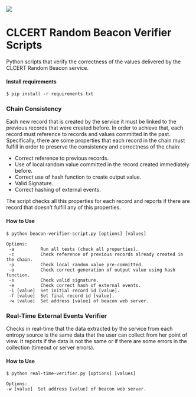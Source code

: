 ![](https://www.clcert.cl/img/logo-clcert.png)

# CLCERT Random Beacon Verifier Scripts

Python scripts that verify the correctness of the values delivered by the CLCERT Random Beacon service.

#### Install requirements

`$ pip install -r requirements.txt`


### Chain Consistency

Each new record that is created by the service it must be linked to the previous records that were created before. In order to achieve that, each record must reference to records and values committed in the past. Specifically, there are some properties that each record in the chain must fulfill in order to preserve the consistency and correctness of the chain:
* Correct reference to previous records.
* Use of local random value committed in the record created immediately before.
* Correct use of hash function to create output value.
* Valid Signature.
* Correct hashing of external events.

The script checks all this properties for each record and reports if there are record that doesn't fulfill any of this properties.

#### How to Use

```
$ python beacon-verifier-script.py [options] [values]

Options:
 -a          Run all tests (check all properties).
 -c          Check reference of previous records already created in the chain.
 -p          Check local random value pre-committed.
 -o          Check correct generation of output value using hash function.
 -s          Check valid signature.
 -e          Check correct hash of external events.
 -i [value]  Set initial record id [value].
 -f [value]  Set final record id [value].
 -w [value]  Set address [value] of beacon web server.
```

### Real-Time External Events Verifier

Checks in real-time that the data extracted by the service from each entropy source is the same data that the user can collect from her point of view. It reports if the data is not the same or if there are some errors in the collection (timeout or server errors).

#### How to Use

```
$ python real-time-verifier.py [options] [values]

Options:
-w [value]  Set address [value] of beacon web server.
```



